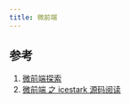 ```yaml
---
title: 微前端
---
```


## 参考

1. [微前端探索](https://juejin.cn/post/6869531594818846733)
2. [微前端 之 icestark 源码阅读](https://github.com/fengshi123/blog/issues/27)
